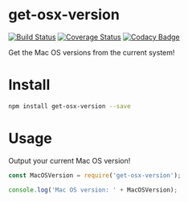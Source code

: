 # get-osx-version

[![Build Status](https://travis-ci.org/fscherwi/get-osx-version.svg?branch=master)](https://travis-ci.org/fscherwi/get-osx-version) [![Coverage Status](https://coveralls.io/repos/fscherwi/get-osx-version/badge.svg?branch=master&service=github)](https://coveralls.io/github/fscherwi/get-osx-version?branch=master) [![Codacy Badge](https://api.codacy.com/project/badge/Grade/a7dbbdce21b447ae85642d76b12a86c5)](https://www.codacy.com/app/fscherwi/get-osx-version?utm_source=github.com&utm_medium=referral&utm_content=fscherwi/get-osx-version&utm_campaign=Badge_Grade)

Get the Mac OS versions from the current system!

# Install

```sh
npm install get-osx-version --save
```

# Usage

Output your current Mac OS version!

```javascript
const MacOSVersion = require('get-osx-version');

console.log('Mac OS version: ' + MacOSVersion);
```
